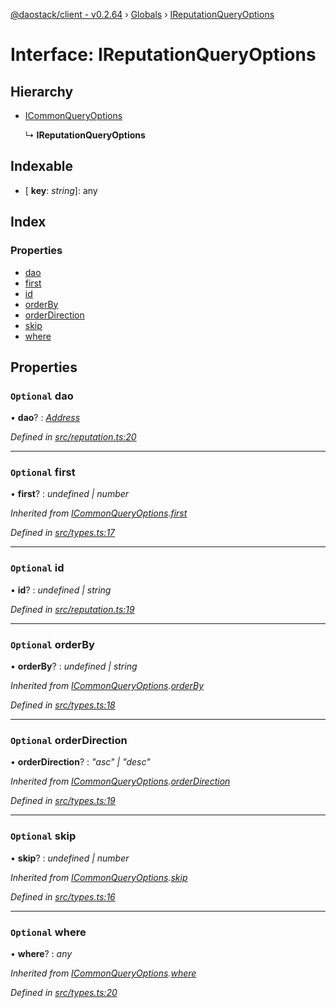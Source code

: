 [@daostack/client - v0.2.64](../README.md) › [Globals](../globals.md) › [IReputationQueryOptions](ireputationqueryoptions.md)

# Interface: IReputationQueryOptions

## Hierarchy

* [ICommonQueryOptions](icommonqueryoptions.md)

  ↳ **IReputationQueryOptions**

## Indexable

* \[ **key**: *string*\]: any

## Index

### Properties

* [dao](ireputationqueryoptions.md#optional-dao)
* [first](ireputationqueryoptions.md#optional-first)
* [id](ireputationqueryoptions.md#optional-id)
* [orderBy](ireputationqueryoptions.md#optional-orderby)
* [orderDirection](ireputationqueryoptions.md#optional-orderdirection)
* [skip](ireputationqueryoptions.md#optional-skip)
* [where](ireputationqueryoptions.md#optional-where)

## Properties

### `Optional` dao

• **dao**? : *[Address](../globals.md#address)*

*Defined in [src/reputation.ts:20](https://github.com/dorgtech/client/blob/19b4373/src/reputation.ts#L20)*

___

### `Optional` first

• **first**? : *undefined | number*

*Inherited from [ICommonQueryOptions](icommonqueryoptions.md).[first](icommonqueryoptions.md#optional-first)*

*Defined in [src/types.ts:17](https://github.com/dorgtech/client/blob/19b4373/src/types.ts#L17)*

___

### `Optional` id

• **id**? : *undefined | string*

*Defined in [src/reputation.ts:19](https://github.com/dorgtech/client/blob/19b4373/src/reputation.ts#L19)*

___

### `Optional` orderBy

• **orderBy**? : *undefined | string*

*Inherited from [ICommonQueryOptions](icommonqueryoptions.md).[orderBy](icommonqueryoptions.md#optional-orderby)*

*Defined in [src/types.ts:18](https://github.com/dorgtech/client/blob/19b4373/src/types.ts#L18)*

___

### `Optional` orderDirection

• **orderDirection**? : *"asc" | "desc"*

*Inherited from [ICommonQueryOptions](icommonqueryoptions.md).[orderDirection](icommonqueryoptions.md#optional-orderdirection)*

*Defined in [src/types.ts:19](https://github.com/dorgtech/client/blob/19b4373/src/types.ts#L19)*

___

### `Optional` skip

• **skip**? : *undefined | number*

*Inherited from [ICommonQueryOptions](icommonqueryoptions.md).[skip](icommonqueryoptions.md#optional-skip)*

*Defined in [src/types.ts:16](https://github.com/dorgtech/client/blob/19b4373/src/types.ts#L16)*

___

### `Optional` where

• **where**? : *any*

*Inherited from [ICommonQueryOptions](icommonqueryoptions.md).[where](icommonqueryoptions.md#optional-where)*

*Defined in [src/types.ts:20](https://github.com/dorgtech/client/blob/19b4373/src/types.ts#L20)*
